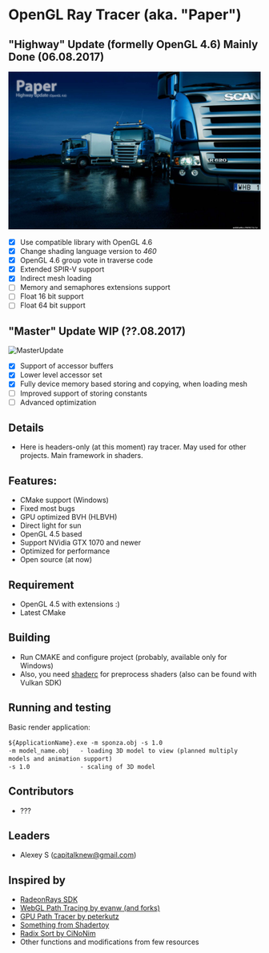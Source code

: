 # OpenGL Ray Tracer (aka. "Paper")

## "Highway" Update (formelly OpenGL 4.6) Mainly Done (06.08.2017)

<img src="logo/highway.png" alt="HighwayUpdate" width="960"/>

- [x] Use compatible library with OpenGL 4.6
- [x] Change shading language version to *460*
- [x] OpenGL 4.6 group vote in traverse code
- [x] Extended SPIR-V support
- [x] Indirect mesh loading
- [ ] Memory and semaphores extensions support
- [ ] Float 16 bit support
- [ ] Float 64 bit support

## "Master" Update WIP (??.08.2017)

<img src="logo/paper.png" alt="MasterUpdate" width="1024"/>

- [x] Support of accessor buffers
- [x] Lower level accessor set
- [x] Fully device memory based storing and copying, when loading mesh
- [ ] Improved support of storing constants
- [ ] Advanced optimization

## Details

- Here is headers-only (at this moment) ray tracer. May used for other projects. Main framework in shaders.

## Features: 

- CMake support (Windows)
- Fixed most bugs
- GPU optimized BVH (HLBVH)
- Direct light for sun
- OpenGL 4.5 based
- Support NVidia GTX 1070 and newer
- Optimized for performance
- Open source (at now)

## Requirement

- OpenGL 4.5 with extensions :)
- Latest CMake

## Building 

- Run CMAKE and configure project (probably, available only for Windows)
- Also, you need [shaderc](https://github.com/google/shaderc) for preprocess shaders (also can be found with Vulkan SDK)

## Running and testing

Basic render application: 

```
${ApplicationName}.exe -m sponza.obj -s 1.0
-m model_name.obj   - loading 3D model to view (planned multiply models and animation support)
-s 1.0              - scaling of 3D model
```

## Contributors

- ???

## Leaders

- Alexey S (capitalknew@gmail.com)

## Inspired by

- [RadeonRays SDK](https://github.com/GPUOpen-LibrariesAndSDKs/RadeonRays_SDK)
- [WebGL Path Tracing by evanw (and forks)](https://github.com/evanw/webgl-path-tracing)
- [GPU Path Tracer by peterkutz](https://github.com/peterkutz/GPUPathTracer)
- [Something from Shadertoy](https://www.shadertoy.com/)
- [Radix Sort by CiNoNim](https://github.com/cNoNim/radix-sort)
- Other functions and modifications from few resources
